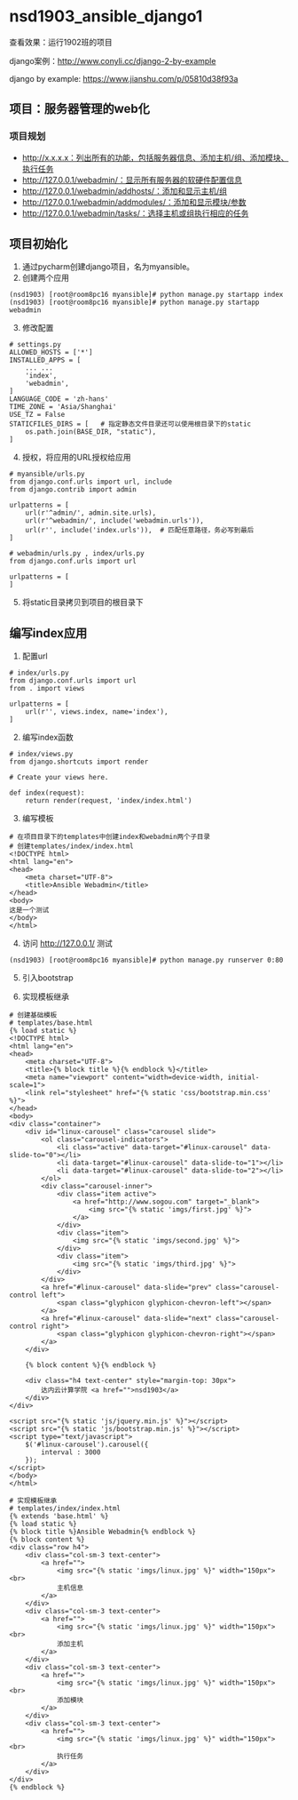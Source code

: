 # nsd1903_ansible_django1

查看效果：运行1902班的项目

django案例：http://www.conyli.cc/django-2-by-example

django by example: https://www.jianshu.com/p/05810d38f93a

## 项目：服务器管理的web化

### 项目规划

- http://x.x.x.x：列出所有的功能，包括服务器信息、添加主机/组、添加模块、执行任务
- http://127.0.0.1/webadmin/：显示所有服务器的软硬件配置信息
- http://127.0.0.1/webadmin/addhosts/：添加和显示主机/组
- http://127.0.0.1/webadmin/addmodules/：添加和显示模块/参数
- http://127.0.0.1/webadmin/tasks/：选择主机或组执行相应的任务

## 项目初始化

1. 通过pycharm创建django项目，名为myansible。
2. 创建两个应用

```shell
(nsd1903) [root@room8pc16 myansible]# python manage.py startapp index
(nsd1903) [root@room8pc16 myansible]# python manage.py startapp webadmin
```

3. 修改配置

```shell
# settings.py
ALLOWED_HOSTS = ['*']
INSTALLED_APPS = [
    ... ...
    'index',
    'webadmin',
]
LANGUAGE_CODE = 'zh-hans'
TIME_ZONE = 'Asia/Shanghai'
USE_TZ = False
STATICFILES_DIRS = [   # 指定静态文件目录还可以使用根目录下的static
    os.path.join(BASE_DIR, "static"),
]
```

4. 授权，将应用的URL授权给应用

```shell
# myansible/urls.py
from django.conf.urls import url, include
from django.contrib import admin

urlpatterns = [
    url(r'^admin/', admin.site.urls),
    url(r'^webadmin/', include('webadmin.urls')),
    url(r'', include('index.urls')),  # 匹配任意路径，务必写到最后
]

# webadmin/urls.py , index/urls.py
from django.conf.urls import url

urlpatterns = [
]
```

5. 将static目录拷贝到项目的根目录下

## 编写index应用

1. 配置url

```shell
# index/urls.py
from django.conf.urls import url
from . import views

urlpatterns = [
    url(r'', views.index, name='index'),
]
```

2. 编写index函数

```shell
# index/views.py
from django.shortcuts import render

# Create your views here.

def index(request):
    return render(request, 'index/index.html')
```

3. 编写模板

```shell
# 在项目目录下的templates中创建index和webadmin两个子目录
# 创建templates/index/index.html
<!DOCTYPE html>
<html lang="en">
<head>
    <meta charset="UTF-8">
    <title>Ansible Webadmin</title>
</head>
<body>
这是一个测试
</body>
</html>
```

4. 访问 http://127.0.0.1/ 测试

```shell
(nsd1903) [root@room8pc16 myansible]# python manage.py runserver 0:80
```

5. 引入bootstrap

6. 实现模板继承

```shell
# 创建基础模板
# templates/base.html
{% load static %}
<!DOCTYPE html>
<html lang="en">
<head>
    <meta charset="UTF-8">
    <title>{% block title %}{% endblock %}</title>
    <meta name="viewport" content="width=device-width, initial-scale=1">
    <link rel="stylesheet" href="{% static 'css/bootstrap.min.css' %}">
</head>
<body>
<div class="container">
    <div id="linux-carousel" class="carousel slide">
        <ol class="carousel-indicators">
            <li class="active" data-target="#linux-carousel" data-slide-to="0"></li>
            <li data-target="#linux-carousel" data-slide-to="1"></li>
            <li data-target="#linux-carousel" data-slide-to="2"></li>
        </ol>
        <div class="carousel-inner">
            <div class="item active">
                <a href="http://www.sogou.com" target="_blank">
                    <img src="{% static 'imgs/first.jpg' %}">
                </a>
            </div>
            <div class="item">
                <img src="{% static 'imgs/second.jpg' %}">
            </div>
            <div class="item">
                <img src="{% static 'imgs/third.jpg' %}">
            </div>
        </div>
        <a href="#linux-carousel" data-slide="prev" class="carousel-control left">
            <span class="glyphicon glyphicon-chevron-left"></span>
        </a>
        <a href="#linux-carousel" data-slide="next" class="carousel-control right">
            <span class="glyphicon glyphicon-chevron-right"></span>
        </a>
    </div>

    {% block content %}{% endblock %}

    <div class="h4 text-center" style="margin-top: 30px">
        达内云计算学院 <a href="">nsd1903</a>
    </div>
</div>

<script src="{% static 'js/jquery.min.js' %}"></script>
<script src="{% static 'js/bootstrap.min.js' %}"></script>
<script type="text/javascript">
    $('#linux-carousel').carousel({
        interval : 3000
    });
</script>
</body>
</html>

# 实现模板继承
# templates/index/index.html
{% extends 'base.html' %}
{% load static %}
{% block title %}Ansible Webadmin{% endblock %}
{% block content %}
<div class="row h4">
    <div class="col-sm-3 text-center">
        <a href="">
            <img src="{% static 'imgs/linux.jpg' %}" width="150px"><br>
            主机信息
        </a>
    </div>
    <div class="col-sm-3 text-center">
        <a href="">
            <img src="{% static 'imgs/linux.jpg' %}" width="150px"><br>
            添加主机
        </a>
    </div>
    <div class="col-sm-3 text-center">
        <a href="">
            <img src="{% static 'imgs/linux.jpg' %}" width="150px"><br>
            添加模块
        </a>
    </div>
    <div class="col-sm-3 text-center">
        <a href="">
            <img src="{% static 'imgs/linux.jpg' %}" width="150px"><br>
            执行任务
        </a>
    </div>
</div>
{% endblock %}
```







